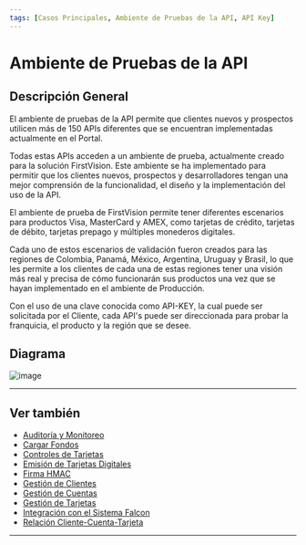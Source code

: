 ```yaml
---
tags: [Casos Principales, Ambiente de Pruebas de la API, API Key]
---
```


# Ambiente de Pruebas de la API

## Descripción General

El ambiente de pruebas de la API permite que clientes nuevos y prospectos utilicen más de 150 APIs diferentes que se encuentran implementadas actualmente en el Portal.

Todas estas APIs acceden a un ambiente de prueba, actualmente creado para la solución FirstVision. Este ambiente se ha implementado para permitir que los clientes nuevos, prospectos y desarrolladores tengan una mejor comprensión de la funcionalidad, el diseño y la implementación del uso de la API.

El ambiente de prueba de FirstVision permite tener diferentes escenarios para productos Visa, MasterCard y AMEX, como tarjetas de crédito, tarjetas de débito, tarjetas prepago y múltiples monederos digitales.

Cada uno de estos escenarios de validación fueron creados para las regiones de Colombia, Panamá, México, Argentina, Uruguay y Brasil, lo que les permite a los clientes de cada una de estas regiones tener una visión más real y precisa de cómo funcionarán sus productos una vez que se hayan implementado en el ambiente de Producción.

Con el uso de una clave conocida como API-KEY, la cual puede ser solicitada por el Cliente, cada API's puede ser direccionada para probar la franquicia, el producto y la región que se desee.

## Diagrama

![image](https://user-images.githubusercontent.com/111396588/223832470-d7a8406b-b39b-45e3-ae5c-3afb434e98e8.png)

---

## Ver también

- [Auditoría y Monitoreo](?path=docs/spanish/casos-principales/auditoria.md)
- [Cargar Fondos](?path=docs/spanish/casos-principales/cargas.md)
- [Controles de Tarjetas](?path=docs/spanish/casos-principales/controles-tarjeta.md)
- [Emisión de Tarjetas Digitales](?path=docs/spanish/casos-principales/emision-tarjetas.md)
- [Firma HMAC](?path=docs/spanish/casos-principales/hmac.md)
- [Gestión de Clientes](?path=docs/spanish/casos-principales/gestion-clientes.md)
- [Gestión de Cuentas](?path=docs/spanish/casos-principales/gestion-cuentas.md)
- [Gestión de Tarjetas](?path=docs/spanish/casos-principales/gestion-tarjetas.md)
- [Integración con el Sistema Falcon](?path=docs/spanish/casos-principales/integracion-falcon.md)
- [Relación Cliente-Cuenta-Tarjeta](?path=docs/spanish/casos-principales/relacion.md)

---
